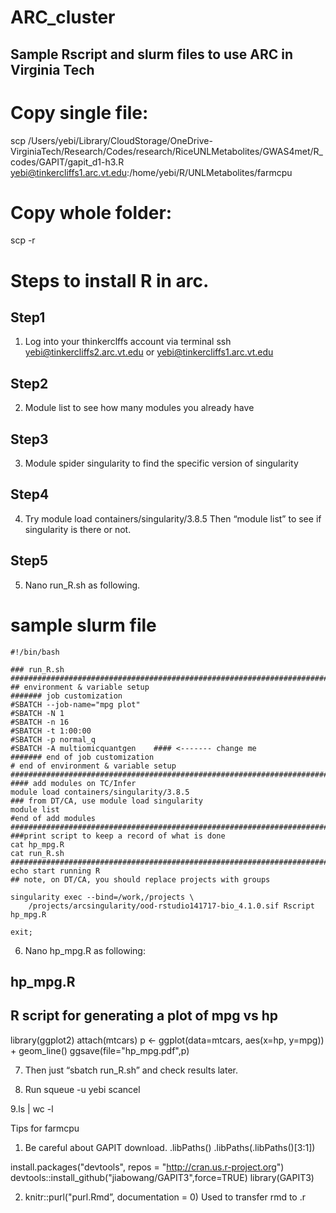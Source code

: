 # ARC_cluster
## Sample Rscript and slurm files to use ARC in Virginia Tech



# Copy single file:
scp /Users/yebi/Library/CloudStorage/OneDrive-VirginiaTech/Research/Codes/research/RiceUNLMetabolites/GWAS4met/R_codes/GAPIT/gapit_d1-h3.R yebi@tinkercliffs1.arc.vt.edu:/home/yebi/R/UNLMetabolites/farmcpu

# Copy whole folder: 
scp -r


# Steps to install R in arc.
## Step1
1. Log into your thinkerclffs account via terminal 
	ssh yebi@tinkercliffs2.arc.vt.edu or
 	yebi@tinkercliffs1.arc.vt.edu
## Step2
2. Module list 
	to see how many modules you already have
## Step3
3. Module spider singularity 
	to find the specific version of singularity
## Step4
4. Try module load containers/singularity/3.8.5 
	Then “module list” to see if singularity is there or not.
## Step5
5. Nano run_R.sh as following.

# sample slurm file
```
#!/bin/bash

### run_R.sh
###########################################################################
## environment & variable setup
####### job customization
#SBATCH --job-name="mpg plot"
#SBATCH -N 1
#SBATCH -n 16
#SBATCH -t 1:00:00
#SBATCH -p normal_q
#SBATCH -A multiomicquantgen    #### <------- change me
####### end of job customization
# end of environment & variable setup
###########################################################################
#### add modules on TC/Infer
module load containers/singularity/3.8.5
### from DT/CA, use module load singularity
module list
#end of add modules
###########################################################################
###print script to keep a record of what is done
cat hp_mpg.R
cat run_R.sh
###########################################################################
echo start running R
## note, on DT/CA, you should replace projects with groups

singularity exec --bind=/work,/projects \
    /projects/arcsingularity/ood-rstudio141717-bio_4.1.0.sif Rscript hp_mpg.R

exit;
```


6. Nano hp_mpg.R as following:

## hp_mpg.R
## R script for generating a plot of mpg vs hp
library(ggplot2)
attach(mtcars)
p <- ggplot(data=mtcars, aes(x=hp, y=mpg)) + geom_line()
ggsave(file="hp_mpg.pdf",p)

7. Then just “sbatch run_R.sh” and check results later.

8. Run squeue -u yebi
scancel <jobid>

9.ls | wc -l



Tips for farmcpu

1. Be careful about GAPIT download.
.libPaths()
.libPaths(.libPaths()[3:1])

install.packages("devtools", repos = "http://cran.us.r-project.org")
devtools::install_github("jiabowang/GAPIT3",force=TRUE)
library(GAPIT3)

2. knitr::purl("purl.Rmd”, documentation = 0)
Used to transfer rmd to .r
